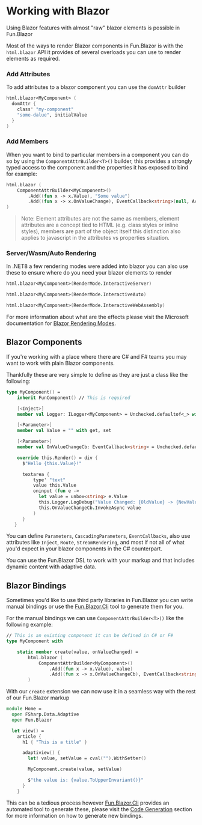 # Working with Blazor

Using Blazor features with almost "raw" blazor elements is possible in Fun.Blazor

Most of the ways to render Blazor components in Fun.Blazor is with the `html.blazor` API it provides of several overloads you can use to render elements as required.

### Add Attributes

To add attributes to a blazor component you can use the `domAttr` builder

```fsharp
html.blazor<MyComponent> (
  domAttr {
    class' "my-component"
    "some-dalue", initialValue
  }
)
```

### Add Members

When you want to bind to particular members in a component you can do so by using the `ComponentAttrBuilder<T>()` builder, this provides a strongly typed access to the component and the properties it has exposed to bind for example:

```fsharp
html.blazor (
    ComponentAttrBuilder<MyComponent>()
        .Add((fun x -> x.Value), "Some value")
        .Add((fun x -> x.OnValueChange), EventCallback<string>(null, Action<string> (fun v -> printfn $"{v}")))
)
```

> Note: Element attributes are not the same as members, element attributes are a concept tied to HTML (e.g. class styles or inline styles), members are part of the object itself this distinction also applies to javascript in the attributes vs properties situation.

### Server/Wasm/Auto Rendering

In .NET8 a few rendering modes were added into blazor you can also use these to ensure where do you need your blazor elements to render

```fsharp
html.blazor<MyComponent>(RenderMode.InteractiveServer)

html.blazor<MyComponent>(RenderMode.InteractiveAuto)

html.blazor<MyComponent>(RenderMode.InteractiveWebAssembly)
```

For more information about what are the effects please visit the Microsoft documentation for [Blazor Rendering Modes].

## Blazor Components

If you're working with a place where there are C# and F# teams you may want to work with plain Blazor components.

Thankfully these are very simple to define as they are just a class like the following:

```fsharp
type MyComponent() =
    inherit FunComponent() // This is required

    [<Inject>]
    member val Logger: ILogger<MyComponent> = Unchecked.defaultof<_> with get, set

    [<Parameter>]
    member val Value = "" with get, set

    [<Parameter>]
    member val OnValueChangeCb: EventCallback<string> = Unchecked.defaultof<_> with get, set

    override this.Render() = div {
      $"Hello {this.Value}!"

      textarea {
          type' "text"
          value this.Value
          oninput (fun e ->
            let value = unbox<string> e.Value
            this.Logger.LogDebug("Value Changed: {OldValue} -> {NewValue}", this.Value, value)
            this.OnValueChangeCb.InvokeAsync value
          )
      }
   }
```

You can define `Parameters`, `CascadingParameters`, `EventCallbacks`, also use attributes like `Inject`, `Route`, `StreamRendering`, and most if not all of what you'd expect in your blazor components in the C# counterpart.

You can use the Fun.Blazor DSL to work with your markup and that includes dynamic content with adaptive data.

## Blazor Bindings

Sometimes you'd like to use third party libraries in Fun.Blazor you can write manual bindings or use the [Fun.Blazor.Cli] tool to generate them for you.

For the manual bindings we can use `ComponentAttrBuilder<T>()` like the following example:

```fsharp
// This is an existing component it can be defined in C# or F#
type MyComponent with

    static member create(value, onValueChanged) =
        html.blazor (
            ComponentAttrBuilder<MyComponent>()
                .Add((fun x -> x.Value), value)
                .Add((fun x -> x.OnValueChangeCb), EventCallback<string>(null, Action<string> onValueChanged))
        )
```

With our `create` extension we can now use it in a seamless way with the rest of our Fun.Blazor markup

```fsharp
module Home =
  open FSharp.Data.Adaptive
  open Fun.Blazor

  let view() =
    article {
      h1 { "This is a title" }

      adaptiview() {
        let! value, setValue = cval("").WithSetter()

        MyComponent.create(value, setValue)

        $"the value is: {value.ToUpperInvariant()}"
      }
    }
```

This can be a tedious process however [Fun.Blazor.Cli] provides an automated tool to generate these, please visit the [Code Generation] section for more information on how to generate new bindings.

[Fun.Blazor.Cli]: ./Tooling/Code-Generation
[Code Generation]: ./Tooling/Code-Generation
[Blazor Rendering Modes]: https://learn.microsoft.com/en-us/aspnet/core/blazor/components/render-modes?view=aspnetcore-8.0
